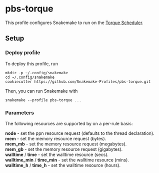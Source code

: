 # pbs-torque

This profile configures Snakemake to run on the [Torque Scheduler](http://www.adaptivecomputing.com/products/open-source/torque/).

## Setup

### Deploy profile

To deploy this profile, run

    mkdir -p ~/.config/snakemake
    cd ~/.config/snakemake
    cookiecutter https://github.com/Snakemake-Profiles/pbs-torque.git

Then, you can run Snakemake with

    snakemake --profile pbs-torque ...


### Parameters

The following resources are supported by on a per-rule basis:

**node** - set the ppn resource request (defaults to the thread declaration).  
**mem** - set the memory resource request (bytes).  
**mem_mb** - set the memory resource request (megabytes).  
**mem_gb** - set the memory resource request (gigabytes).  
**walltime** / **time** - set the walltime resource (secs).  
**walltime_min** / **time_min** - set the walltime resource (mins).  
**walltime_h** / **time_h** - set the walltime resource (hours).  
